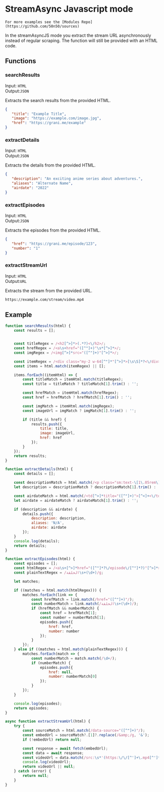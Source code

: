 # StreamAsync Javascript mode

```{note}
For more examples see the [Modules Repo](https://github.com/50n50/sources)
```

In the streamAsyncJS mode you extract the stream URL asynchronously instead of regular scraping. The function will still be provided with an HTML code. 


## Functions

### searchResults
Input: `HTML` \
Output:`JSON`

Extracts the search results from the provided HTML.

```json
{
   "title": "Example Title",
   "image": "https://example.com/image.jpg",
   "href": "https://grani.me/example"
}
```

### extractDetails
Input: `HTML` \
Output:`JSON`

Extracts the details from the provided HTML.

```json
{
   "description": "An exciting anime series about adventures.",
   "aliases": "Alternate Name",
   "airdate": "2022"
}
```

### extractEpisodes
Input: `HTML` \
Output:`JSON`

Extracts the episodes from the provided HTML.

```json
{
   "href": "https://grani.me/episode/123",
   "number": "1"
}
```

### extractStreamUrl
Input: `HTML` \
Output:`URL`

Extracts the stream from the provided URL.

```txt
https://example.com/stream/video.mp4
```

## Example

```javascript 
function searchResults(html) {
    const results = [];


    const titleRegex = /<h2[^>]*>(.*?)<\/h2>/;
    const hrefRegex = /<a\s+href="([^"]+)"\s*[^>]*>/;
    const imgRegex = /<img[^>]*src="([^"]+)"[^>]*>/;

    const itemRegex = /<div class="my-2 w-64[^"]*"[^>]*>[\s\S]*?<\/div>\s*<\/div>\s*<\/div>/g;
    const items = html.match(itemRegex) || [];

    items.forEach((itemHtml) => {
        const titleMatch = itemHtml.match(titleRegex);
        const title = titleMatch ? titleMatch[1].trim() : '';

        const hrefMatch = itemHtml.match(hrefRegex);
        const href = hrefMatch ? hrefMatch[1].trim() : '';

        const imgMatch = itemHtml.match(imgRegex);
        const imageUrl = imgMatch ? imgMatch[1].trim() : '';

        if (title && href) {
            results.push({
                title: title,
                image: imageUrl,
                href: href
            });
        }
    });
    return results;
}

function extractDetails(html) {
    const details = [];

    const descriptionMatch = html.match(/<p class="sm:text-\[1\.05rem\] leading-loose text-justify">([\s\S]*?)<\/p>/);
    let description = descriptionMatch ? descriptionMatch[1].trim() : '';

    const airdateMatch = html.match(/<td[^>]*title="([^"]+)">[^<]+<\/td>/);
    let airdate = airdateMatch ? airdateMatch[1].trim() : '';

    if (description && airdate) {
        details.push({
            description: description,
            aliases: 'N/A',
            airdate: airdate
        });
    }
    console.log(details);
    return details;
}

function extractEpisodes(html) {
    const episodes = [];
    const htmlRegex = /<a\s+[^>]*href="([^"]*?\/episode\/[^"]*?)"[^>]*>[\s\S]*?الحلقة\s+(\d+)[\s\S]*?<\/a>/gi;
    const plainTextRegex = /الحلقة\s+(\d+)/g;

    let matches;

    if ((matches = html.match(htmlRegex))) {
        matches.forEach(link => {
            const hrefMatch = link.match(/href="([^"]+)"/);
            const numberMatch = link.match(/الحلقة\s+(\d+)/);
            if (hrefMatch && numberMatch) {
                const href = hrefMatch[1];
                const number = numberMatch[1];
                episodes.push({
                    href: href,
                    number: number
                });
            }
        });
    } else if ((matches = html.match(plainTextRegex))) {
        matches.forEach(match => {
            const numberMatch = match.match(/\d+/);
            if (numberMatch) {
                episodes.push({
                    href: null,
                    number: numberMatch[0]
                });
            }
        });
    }

    console.log(episodes);
    return episodes;
}

async function extractStreamUrl(html) {
    try {
        const sourceMatch = html.match(/data-source="([^"]+)"/);
        const embedUrl = sourceMatch?.[1]?.replace(/&amp;/g, '&');
        if (!embedUrl) return null;

        const response = await fetch(embedUrl);
        const data = await response;
        const videoUrl = data.match(/src:\s*'(https:\/\/[^']+\.mp4[^']*)'/)?.[1];
        console.log(videoUrl);
        return videoUrl || null;
    } catch (error) {
        return null;
    }
}
```